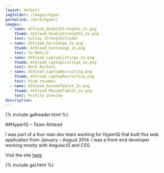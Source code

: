 ```yaml
---
layout: default
imgfolder: /images/hyper
permalink: /work/hyper/
images:
  - name: Athlead_DoubleStrengths_2x.png
    thumb: Athlead_DoubleStrengths_2x.png
    text: Gallup Strengthsfinder
  - name: Athlead_heroimage_2x.png
    thumb: Athlead_heroimage_2x.png
    text: In Mobile
  - name: Athlead_LaptopListings_2x.png
    thumb: Athlead_LaptopListings_2x.png
    text: Work Buckets
  - name: Athlead_LaptopRecruiting.png
    thumb: Athlead_LaptopRecruiting.png
    text: Find resumes
  - name: Athlead_ResumeTablet_2x.png
    thumb: Athlead_ResumeTablet_2x.png
    text: Profile preview
description: 
---
```


{% include galheader.html %}

##HyperIQ – Team Athlead

I was part of a four man dev team working for HyperIQ that built this web application from January – August 2014. I was a front-end developer working mostly with AngularJS and CSS. 

Visit the site [here](http://www.teamathlead.com).

{% include gal.html %}

<!-- http://christianspecht.de/2014/03/08/generating-an-image-gallery-with-jekyll-and-lightbox2/ -->